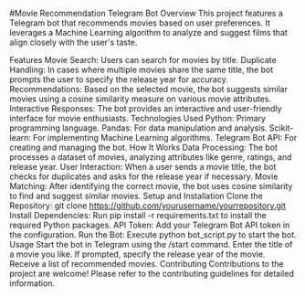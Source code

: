 #Movie Recommendation Telegram Bot
Overview
This project features a Telegram bot that recommends movies based on user preferences. It leverages a Machine Learning algorithm to analyze and suggest films that align closely with the user's taste.

Features
Movie Search: Users can search for movies by title.
Duplicate Handling: In cases where multiple movies share the same title, the bot prompts the user to specify the release year for accuracy.
Recommendations: Based on the selected movie, the bot suggests similar movies using a cosine similarity measure on various movie attributes.
Interactive Responses: The bot provides an interactive and user-friendly interface for movie enthusiasts.
Technologies Used
Python: Primary programming language.
Pandas: For data manipulation and analysis.
Scikit-learn: For implementing Machine Learning algorithms.
Telegram Bot API: For creating and managing the bot.
How It Works
Data Processing: The bot processes a dataset of movies, analyzing attributes like genre, ratings, and release year.
User Interaction: When a user sends a movie title, the bot checks for duplicates and asks for the release year if necessary.
Movie Matching: After identifying the correct movie, the bot uses cosine similarity to find and suggest similar movies.
Setup and Installation
Clone the Repository: git clone https://github.com/yourusername/yourrepository.git
Install Dependencies: Run pip install -r requirements.txt to install the required Python packages.
API Token: Add your Telegram Bot API token in the configuration.
Run the Bot: Execute python bot_script.py to start the bot.
Usage
Start the bot in Telegram using the /start command.
Enter the title of a movie you like.
If prompted, specify the release year of the movie.
Receive a list of recommended movies.
Contributing
Contributions to the project are welcome! Please refer to the contributing guidelines for detailed information.
